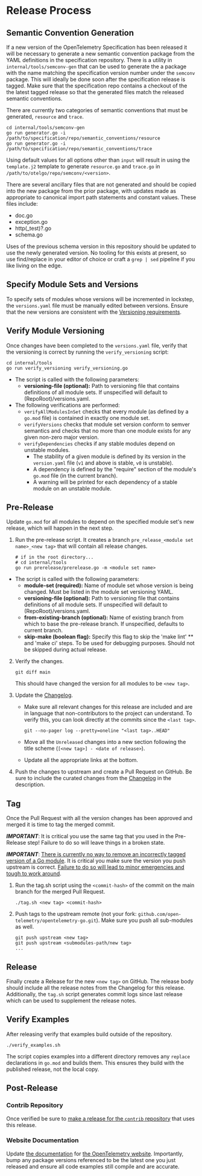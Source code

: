 # Release Process

## Semantic Convention Generation

If a new version of the OpenTelemetry Specification has been released it will be necessary to generate a new
semantic convention package from the YAML definitions in the specification repository. There is a utility in
`internal/tools/semconv-gen` that can be used to generate the a package with the name matching the specification
version number under the `semconv` package. This will ideally be done soon after the specification release is
tagged. Make sure that the specification repo contains a checkout of the the latest tagged release so that the
generated files match the released semantic conventions.

There are currently two categories of semantic conventions that must be generated, `resource` and `trace`.

```
cd internal/tools/semconv-gen
go run generator.go -i /path/to/specification/repo/semantic_conventions/resource
go run generator.go -i /path/to/specification/repo/semantic_conventions/trace
```

Using default values for all options other than `input` will result in using the `template.j2` template to
generate `resource.go` and `trace.go` in `/path/to/otelgo/repo/semconv/<version>`.

There are several ancillary files that are not generated and should be copied into the new package from the
prior package, with updates made as appropriate to canonical import path statements and constant values.
These files include:

* doc.go
* exception.go
* http(_test)?.go
* schema.go

Uses of the previous schema version in this repository should be updated to use the newly generated version.
No tooling for this exists at present, so use find/replace in your editor of choice or craft a `grep | sed`
pipeline if you like living on the edge.

## Specify Module Sets and Versions

To specify sets of modules whose versions will be incremented in lockstep, the `versions.yaml` file must be
manually edited between versions. Ensure that the new versions are consistent with the
[Versioning requirements](./VERSIONING.md).

## Verify Module Versioning

Once changes have been completed to the `versions.yaml` file, verify that the versioning is correct by
running the `verify_versioning` script:

```
cd internal/tools
go run verify_versioning verify_versioning.go
```

* The script is called with the following parameters:
    * **versioning-file (optional):** Path to versioning file that contains definitions of all module sets. 
      If unspecified will default to (RepoRoot)/versions.yaml.
* The following verifications are performed:
    * `verifyAllModulesInSet` checks that every module (as defined by a `go.mod` file) is contained in exactly 
      one module set.
    * `verifyVersions` checks that module set version conform to semver semantics and checks that no more than 
      one module exists for any given non-zero major version.
    * `verifyDependencies` checks if any stable modules depend on unstable modules.
        * The stability of a given module is defined by its version in the `version.yaml` file (`v1` and above
          is stable, `v0` is unstable).
        * A dependency is defined by the "require" section of the module's `go.mod` file (in the current branch).
        * A warning will be printed for each dependency of a stable module on an unstable module.

## Pre-Release

Update `go.mod` for all modules to depend on the specified module set's new release, which will happen in the next step.

1. Run the pre-release script. It creates a branch `pre_release_<module set name>_<new tag>` that will contain
   all release changes.

    ```
    # if in the root directory...
    # cd internal/tools
    go run prerelease/prerelease.go -m <module set name>
    ```
* The script is called with the following parameters:
    * **module-set (required):** Name of module set whose version is being changed. 
      Must be listed in the module set versioning YAML.
    * **versioning-file (optional):** Path to versioning file that contains definitions of all module sets. 
      If unspecified will default to (RepoRoot)/versions.yaml.
    * **from-existing-branch (optional):** Name of existing branch from which to base the pre-release branch. 
      If unspecified, defaults to current branch.
    * **skip-make (boolean flag):** Specify this flag to skip the 'make lint' ** and 'make ci' steps. 
      To be used for debugging purposes. Should not be skipped during actual release.

2. Verify the changes.

    ```
    git diff main
    ```

    This should have changed the version for all modules to be `<new tag>`.

3. Update the [Changelog](./CHANGELOG.md).
   - Make sure all relevant changes for this release are included and are in language that non-contributors to the project can understand.
       To verify this, you can look directly at the commits since the `<last tag>`.

       ```
       git --no-pager log --pretty=oneline "<last tag>..HEAD"
       ```

   - Move all the `Unreleased` changes into a new section following the title scheme (`[<new tag>] - <date of release>`).
   - Update all the appropriate links at the bottom.

4. Push the changes to upstream and create a Pull Request on GitHub.
    Be sure to include the curated changes from the [Changelog](./CHANGELOG.md) in the description.

## Tag

Once the Pull Request with all the version changes has been approved and merged it is time to tag the merged commit.

***IMPORTANT***: It is critical you use the same tag that you used in the Pre-Release step!
Failure to do so will leave things in a broken state.

***IMPORTANT***: [There is currently no way to remove an incorrectly tagged version of a Go module](https://github.com/golang/go/issues/34189).
It is critical you make sure the version you push upstream is correct.
[Failure to do so will lead to minor emergencies and tough to work around](https://github.com/open-telemetry/opentelemetry-go/issues/331).

1. Run the tag.sh script using the `<commit-hash>` of the commit on the main branch for the merged Pull Request.

    ```
    ./tag.sh <new tag> <commit-hash>
    ```

2. Push tags to the upstream remote (not your fork: `github.com/open-telemetry/opentelemetry-go.git`).
    Make sure you push all sub-modules as well.

    ```
    git push upstream <new tag>
    git push upstream <submodules-path/new tag>
    ...
    ```

## Release

Finally create a Release for the new `<new tag>` on GitHub.
The release body should include all the release notes from the Changelog for this release.
Additionally, the `tag.sh` script generates commit logs since last release which can be used to supplement the release notes.

## Verify Examples

After releasing verify that examples build outside of the repository.

```
./verify_examples.sh
```

The script copies examples into a different directory removes any `replace` declarations in `go.mod` and builds them.
This ensures they build with the published release, not the local copy.

## Post-Release

### Contrib Repository

Once verified be sure to [make a release for the `contrib` repository](https://github.com/open-telemetry/opentelemetry-go-contrib/blob/main/RELEASING.md) that uses this release.

### Website Documentation

Update [the documentation](./website_docs) for [the OpenTelemetry website](https://opentelemetry.io/docs/go/).
Importantly, bump any package versions referenced to be the latest one you just released and ensure all code examples still compile and are accurate.
